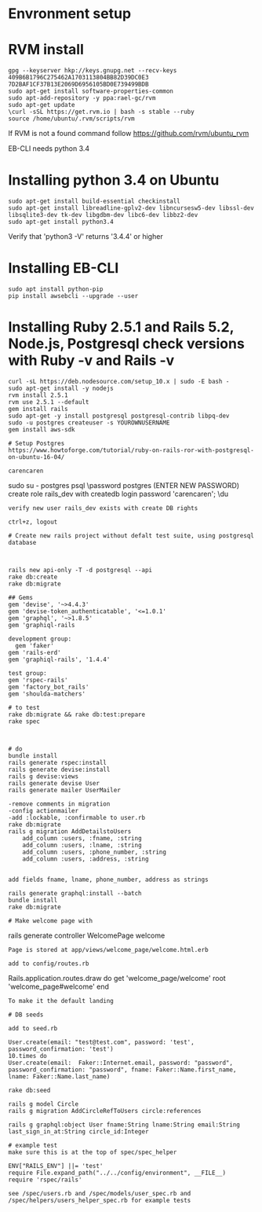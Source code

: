 # Envronment setup
# RVM install
```
gpg --keyserver hkp://keys.gnupg.net --recv-keys 409B6B1796C275462A1703113804BB82D39DC0E3 7D2BAF1CF37B13E2069D6956105BD0E739499BDB
sudo apt-get install software-properties-common
sudo apt-add-repository -y ppa:rael-gc/rvm
sudo apt-get update
\curl -sSL https://get.rvm.io | bash -s stable --ruby
source /home/ubuntu/.rvm/scripts/rvm
```
If RVM is not a found command follow https://github.com/rvm/ubuntu_rvm

EB-CLI needs python 3.4

# Installing python 3.4 on Ubuntu

```
sudo apt-get install build-essential checkinstall
sudo apt-get install libreadline-gplv2-dev libncursesw5-dev libssl-dev libsqlite3-dev tk-dev libgdbm-dev libc6-dev libbz2-dev
sudo apt-get install python3.4
```
Verify that 'python3 -V' returns '3.4.4' or higher

# Installing EB-CLI

```
sudo apt install python-pip
pip install awsebcli --upgrade --user
```

# Installing Ruby 2.5.1 and Rails 5.2, Node.js, Postgresql check versions with Ruby -v and Rails -v
```
curl -sL https://deb.nodesource.com/setup_10.x | sudo -E bash -
sudo apt-get install -y nodejs
rvm install 2.5.1
rvm use 2.5.1 --default
gem install rails
sudo apt-get -y install postgresql postgresql-contrib libpq-dev
sudo -u postgres createuser -s YOUROWNUSERNAME
gem install aws-sdk

# Setup Postgres
https://www.howtoforge.com/tutorial/ruby-on-rails-ror-with-postgresql-on-ubuntu-16-04/

carencaren
```
sudo su - postgres
psql
\password postgres
(ENTER NEW PASSWORD)
create role rails_dev with createdb login password 'carencaren';
\du
```
verify new user rails_dev exists with create DB rights

ctrl+z, logout

# Create new rails project without defalt test suite, using postgresql database 



rails new api-only -T -d postgresql --api
rake db:create
rake db:migrate

## Gems
gem 'devise', '~>4.4.3'
gem 'devise-token_authenticatable', '<=1.0.1'
gem 'graphql', '~>1.8.5'
gem 'graphiql-rails

development group:
  gem 'faker'
gem 'rails-erd'
gem 'graphiql-rails', '1.4.4'

test group:
gem 'rspec-rails'
gem 'factory_bot_rails'
gem 'shoulda-matchers'

# to test
rake db:migrate && rake db:test:prepare
rake spec



# do
bundle install
rails generate rspec:install
rails generate devise:install
rails g devise:views
rails generate devise User
rails generate mailer UserMailer

-remove comments in migration
-config actionmailer
-add :lockable, :confirmable to user.rb
rake db:migrate
rails g migration AddDetailstoUsers 
    add_column :users, :fname, :string
    add_column :users, :lname, :string
    add_column :users, :phone_number, :string
    add_column :users, :address, :string


add fields fname, lname, phone_number, address as strings

rails generate graphql:install --batch
bundle install
rake db:migrate

# Make welcome page with
```
rails generate controller WelcomePage welcome
```
Page is stored at app/views/welcome_page/welcome.html.erb

add to config/routes.rb
```
Rails.application.routes.draw do
  get 'welcome_page/welcome'
  root 'welcome_page#welcome'
  end
 ```
 To make it the default landing

# DB seeds

add to seed.rb

User.create(email: "test@test.com", password: 'test', password_confirmation: 'test')
10.times do
User.create(email:  Faker::Internet.email, password: "password", password_confirmation: "password", fname: Faker::Name.first_name, lname: Faker::Name.last_name)

rake db:seed

rails g model Circle
rails g migration AddCircleRefToUsers circle:references

rails g graphql:object User fname:String lname:String email:String last_sign_in_at:String circle_id:Integer

# example test
make sure this is at the top of spec/spec_helper

ENV["RAILS_ENV"] ||= 'test'
require File.expand_path("../../config/environment", __FILE__)
require 'rspec/rails'

see /spec/users.rb and /spec/models/user_spec.rb and /spec/helpers/users_helper_spec.rb for example tests